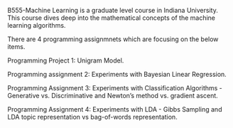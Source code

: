 B555-Machine Learning is a graduate level course in Indiana University. This course dives deep into the mathematical concepts of the machine learning algorithms.

There are 4 programming assignmnets which are focusing on the below items.

Programming Project 1: Unigram Model.


Programming assignment 2: Experiments with Bayesian Linear Regression.

Programming Assignment 3: Experiments with Classification Algorithms - Generative vs. Discriminative and Newton’s method vs. gradient ascent.

Programming Assignment 4: Experiments with LDA - Gibbs Sampling and LDA topic representation vs bag-of-words representation.


